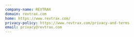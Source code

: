 ```yaml
---
company-name: REVTRAX
domain: revtrax.com
home: https://www.revtrax.com/
privacy-policy: https://www.revtrax.com/privacy-and-terms
email: privacy@revtrax.com
---
```




